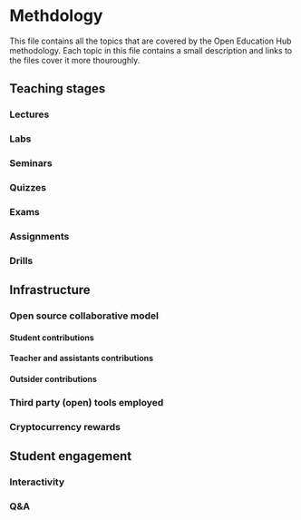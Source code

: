 # Methdology

This file contains all the topics that are covered by the Open Education Hub methodology.
Each topic in this file contains a small description and links to the files cover it more thouroughly.

## Teaching stages

### Lectures
### Labs
### Seminars
### Quizzes
### Exams
### Assignments
### Drills



## Infrastructure

### Open source collaborative model
#### Student contributions
#### Teacher and assistants contributions
#### Outsider contributions

### Third party (open) tools employed
### Cryptocurrency rewards



## Student engagement
### Interactivity
### Q&A

